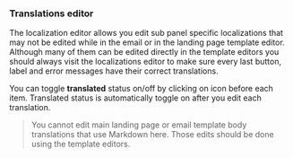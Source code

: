 ### Translations editor

The localization editor allows you edit sub panel specific localizations that may not be edited while in the email or in the landing page template editor. Although many of them can be edited directly in the template editors you should always visit the localizations editor to make sure every last button, label and error messages have their correct translations.

You can toggle **translated** status on/off by clicking on icon before each item. Translated status is automatically toggle on after you edit each translation.

> You cannot edit main landing page or email template body translations that use Markdown here. Those edits should be done using the template editors.
